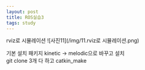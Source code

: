 ```yaml
---
layout: post
title: ROS실습3
tags: study
---
```


rviz로 시뮬레이션 
![사진11](/img/11.rviz로 시뮬레이션.png)
 
기본 설치 패키지 kinetic -> melodic으로 바꾸고 설치  
git clone 3개 다 하고 catkin_make
